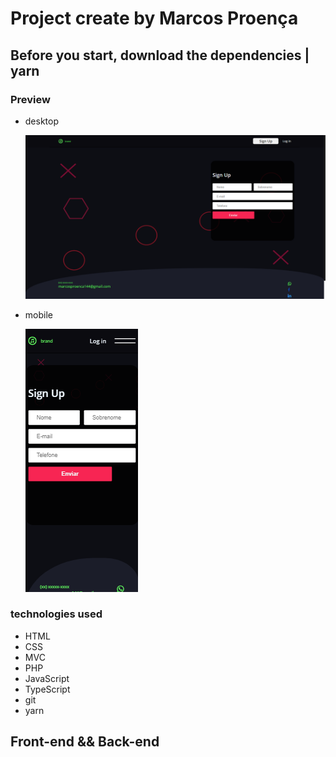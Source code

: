 # Project create by Marcos Proença

## Before you start, download the dependencies | **yarn**

### Preview

-   desktop

    ![desktop](./views/public/assets/img/layout-desktop.png)
-   mobile

    ![mobile](./views/public/assets/img/layout-mobile.png)

### **technologies used**

-   HTML
-   CSS
-   MVC
-   PHP
-   JavaScript
-   TypeScript
-   git
-   yarn

## **Front-end** && **Back-end**

